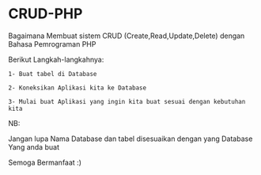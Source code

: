 # CRUD-PHP
Bagaimana Membuat sistem CRUD (Create,Read,Update,Delete) dengan Bahasa Pemrograman PHP

Berikut Langkah-langkahnya:

    1- Buat tabel di Database
  
    2- Koneksikan Aplikasi kita ke Database
  
    3- Mulai buat Aplikasi yang ingin kita buat sesuai dengan kebutuhan kita 



NB:

Jangan lupa Nama Database dan tabel disesuaikan dengan yang Database Yang anda buat 

Semoga Bermanfaat :)
